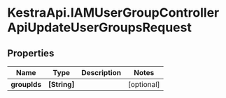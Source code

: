 # KestraApi.IAMUserGroupControllerApiUpdateUserGroupsRequest

## Properties

Name | Type | Description | Notes
------------ | ------------- | ------------- | -------------
**groupIds** | **[String]** |  | [optional] 


